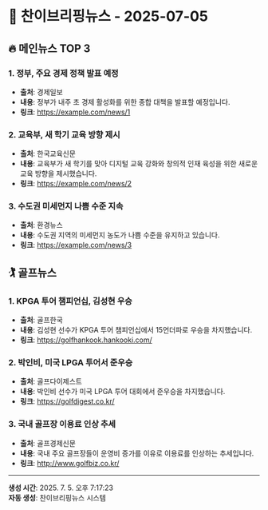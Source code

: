 # 📰 찬이브리핑뉴스 - 2025-07-05

## 🔥 메인뉴스 TOP 3

### 1. 정부, 주요 경제 정책 발표 예정
- **출처**: 경제일보
- **내용**: 정부가 내주 초 경제 활성화를 위한 종합 대책을 발표할 예정입니다.
- **링크**: https://example.com/news/1

### 2. 교육부, 새 학기 교육 방향 제시
- **출처**: 한국교육신문
- **내용**: 교육부가 새 학기를 맞아 디지털 교육 강화와 창의적 인재 육성을 위한 새로운 교육 방향을 제시했습니다.
- **링크**: https://example.com/news/2

### 3. 수도권 미세먼지 나쁨 수준 지속
- **출처**: 환경뉴스
- **내용**: 수도권 지역의 미세먼지 농도가 나쁨 수준을 유지하고 있습니다.
- **링크**: https://example.com/news/3



## 🏌️ 골프뉴스

### 1. KPGA 투어 챔피언십, 김성현 우승
- **출처**: 골프한국
- **내용**: 김성현 선수가 KPGA 투어 챔피언십에서 15언더파로 우승을 차지했습니다.
- **링크**: https://golfhankook.hankooki.com/

### 2. 박인비, 미국 LPGA 투어서 준우승
- **출처**: 골프다이제스트
- **내용**: 박인비 선수가 미국 LPGA 투어 대회에서 준우승을 차지했습니다.
- **링크**: https://golfdigest.co.kr/

### 3. 국내 골프장 이용료 인상 추세
- **출처**: 골프경제신문
- **내용**: 국내 주요 골프장들이 운영비 증가를 이유로 이용료를 인상하는 추세입니다.
- **링크**: http://www.golfbiz.co.kr/



---
**생성 시간**: 2025. 7. 5. 오후 7:17:23  
**자동 생성**: 찬이브리핑뉴스 시스템